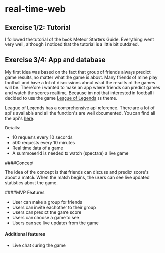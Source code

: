 # real-time-web

## Exercise 1/2: Tutorial 

I followed the tutorial of the book Meteor Starters Guide. Everything went very well, although i noticed that the tutorial is a little bit outdated. 

## Exercise 3/4: App and database

My first idea was based on the fact that group of friends always predict game results, no matter what the game is about. Many friends of mine play football and have a lot of discussions about what the results of the games will be. Therefore i wanted to make an app where friends can predict games and watch the scores realtime. Because im not that interested in football i decided to use the game [League of Legends](http://leagueoflegends.com/) as theme.  

League of Legends has a comprehensive api reference. There are a lot of api's available and all the function's are well documented. You can find all the api's [here](https://developer.riotgames.com/api/methods).

Details:  
* 10 requests every 10 seconds
* 500 requests every 10 minutes
* Real time data of a game
* A summonerId is needed to watch (spectate) a live game

####Concept

The idea of the concept is that friends can discuss and predict score's about a match. When the match begins, the users can see live updated statistics about the game. 

####MVP Features
* User can make a group for friends
* Users can invite eachother to their group
* Users can predict the game score
* Users can choose a game to see
* Users can see live updates from the game

#### Additional features
* Live chat during the game





